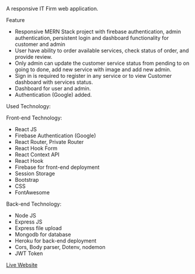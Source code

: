 A responsive IT Firm web application.

Feature

- Responsive MERN Stack project with firebase authentication, admin authentication, persistent login and dashboard functionality for customer and admin
- User have ability to order available services, check status of order, and provide review.
- Only admin can update the customer service status from pending to on going to done, add new service with image and add new admin.
- Sign in is required to register in any service or to view Customer dashboard with services status.
- Dashboard for user and admin.
- Authentication (Google) added.

Used Technology:

Front-end Technology: 

- React JS
- Firebase Authentication (Google)
- React Router, Private Router
- React Hook Form
- React Context API
- React Hook
- Firebase for front-end deployment
- Session Storage
- Bootstrap
- CSS
- FontAwesome

Back-end Technology:

- Node JS
- Express JS
- Express file upload
- Mongodb for database
- Heroku for back-end deployment
- Cors, Body parser, Dotenv, nodemon
- JWT Token

 [Live Website](https://dynamic-soft.web.app/)

